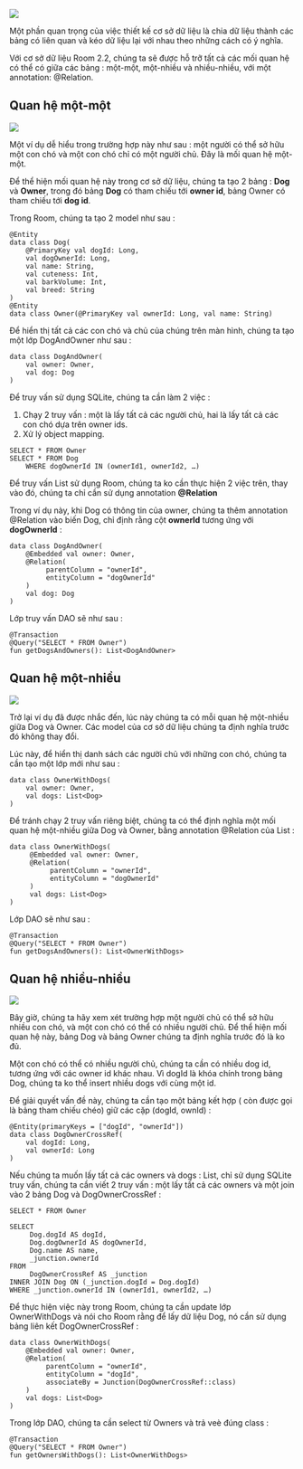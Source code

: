 ![](https://images.viblo.asia/9db6a97b-29cf-4e51-941d-9acceb2a6a1c.png)

Một phần quan trọng của việc thiết kế cơ sở dữ liệu là chia dữ liệu thành các bảng có liên quan và kéo dữ liệu lại với nhau theo những cách có ý nghĩa.

Với cơ sở dữ liệu Room 2.2, chúng ta sẽ được hỗ trỡ tất cả các mối quan hệ có thể có giữa các bảng : một-một, một-nhiều và nhiều-nhiều, với một annotation: @Relation.

## Quan hệ một-một

![](https://images.viblo.asia/1af91467-4b1a-4382-97dd-d99da3a6702d.png)


Một ví dụ dễ hiểu trong trường hợp này như sau : một người có thể sở hữu một con chó và một con chó chỉ có một người chủ. 
Đây là mối quan hệ một-một.

Để thể hiện mối quan hệ này trong cơ sở dữ liệu, chúng ta tạo 2 bảng : **Dog** và **Owner**, trong đó bảng **Dog** có tham chiếu tới **owner id**, bảng Owner có tham chiếu tới **dog id**.

Trong Room, chúng ta tạo 2 model như sau :

```
@Entity
data class Dog(
    @PrimaryKey val dogId: Long,
    val dogOwnerId: Long,
    val name: String,
    val cuteness: Int,
    val barkVolume: Int,
    val breed: String
)
@Entity
data class Owner(@PrimaryKey val ownerId: Long, val name: String)
```

Để hiển thị tất cả các con chó và chủ của chúng trên màn hình, chúng ta tạo một lớp DogAndOwner như sau :

```
data class DogAndOwner(
    val owner: Owner,
    val dog: Dog
)
```

Để truy vấn sử dụng SQLite, chúng ta cần làm 2 việc :
1. Chạy 2 truy vấn : một là lấy tất cả các người chủ, hai là lấy tất cả các con chó dựa trên owner ids.
2. Xử lý object mapping.

```
SELECT * FROM Owner
SELECT * FROM Dog
    WHERE dogOwnerId IN (ownerId1, ownerId2, …)
```

Để truy vấn List<DogAndOwner> sử dụng Room, chúng ta ko cần thực hiện 2 việc trên, thay vào đó, chúng ta chỉ cần sử dụng annotation **@Relation**
    
Trong ví dụ này, khi Dog có thông tin của owner, chúng ta thêm annotation @Relation vào biến Dog, chỉ định rằng cột **ownerId** tương ứng với **dogOwnerId** :

```
data class DogAndOwner(
    @Embedded val owner: Owner,
    @Relation(
         parentColumn = "ownerId",
         entityColumn = "dogOwnerId"
    )
    val dog: Dog
)
```
    
Lớp truy vấn DAO sẽ như sau :
    
```
@Transaction
@Query("SELECT * FROM Owner")
fun getDogsAndOwners(): List<DogAndOwner>
```
    
## Quan hệ một-nhiều
    
![](https://images.viblo.asia/3560c899-3747-43d3-b70c-51ba73da50ff.png)

Trở lại ví dụ đã được nhắc đến, lúc này chúng ta có mỗi quan hệ một-nhiều giữa Dog và Owner. 
Các model của cơ sở dữ liệu chúng ta định nghĩa trước đó không thay đổi.
    
Lúc này, để hiển thị danh sách các người chủ với những con chó, chúng ta cần tạo một lớp mới như sau :
    
```
data class OwnerWithDogs(
    val owner: Owner,
    val dogs: List<Dog>
)
```
    
Để tránh chạy 2 truy vấn riêng biệt, chúng ta có thể định nghĩa một mối quan hệ một-nhiều giữa Dog và Owner, bằng annotation @Relation của List<Dog> :
    
```
data class OwnerWithDogs(
     @Embedded val owner: Owner,
     @Relation(
          parentColumn = "ownerId",
          entityColumn = "dogOwnerId"
     )
     val dogs: List<Dog>
)
```
    
Lớp DAO sẽ như sau :
    
```
@Transaction
@Query("SELECT * FROM Owner")
fun getDogsAndOwners(): List<OwnerWithDogs>
```
    
## Quan hệ nhiều-nhiều
    
![](https://images.viblo.asia/c3c25fb2-e4e0-4154-af13-74867ff8714e.png)

Bây giờ, chúng ta hãy xem xét trường hợp một người chủ có thể sở hữu nhiều con chó, và một con chó có thể có nhiều người chủ.
Để thể hiện mối quan hệ này, bảng Dog và bảng Owner chúng ta định nghĩa trước đó là ko đủ.
    
Một con chó có thể có nhiều người chủ, chúng ta cần có nhiều dog id, tương ứng với các owner id khác nhau.
Vì dogId là khóa chính trong bảng Dog, chúng ta ko thể insert nhiều dogs với cùng một id.
    
Để giải quyết vấn đề này, chúng ta cần tạo một bảng kết hợp ( còn được gọi là bảng tham chiếu chéo) giữ các cặp (dogId, ownId) :
    
```
@Entity(primaryKeys = ["dogId", "ownerId"])
data class DogOwnerCrossRef(
    val dogId: Long,
    val ownerId: Long
)
```
    
 Nếu chúng ta muốn lấy tất cả các owners và dogs : List<OwnerWithDogs>, chỉ sử dụng SQLite truy vấn, chúng ta cần viết 2 truy vấn : 
 một lấy tất cả các owners và một join vào 2 bảng Dog và DogOwnerCrossRef :
   
```
SELECT * FROM Owner
    
SELECT
     Dog.dogId AS dogId,
     Dog.dogOwnerId AS dogOwnerId,
     Dog.name AS name,
     _junction.ownerId
FROM
     DogOwnerCrossRef AS _junction
INNER JOIN Dog ON (_junction.dogId = Dog.dogId)
WHERE _junction.ownerId IN (ownerId1, ownerId2, …)
```
    
Để thực hiện việc này trong Room, chúng ta cần update lớp OwnerWithDogs và nói cho Room rằng để lấy dữ liệu Dog, nó cần sử dụng bảng liên kết DogOwnerCrossRef :
    
```
data class OwnerWithDogs(
    @Embedded val owner: Owner,
    @Relation(
         parentColumn = "ownerId",
         entityColumn = "dogId",
         associateBy = Junction(DogOwnerCrossRef::class)
    )
    val dogs: List<Dog>
)
```
    
Trong lớp DAO, chúng ta cần select từ Owners và trả veè đúng class :
    
    
```
@Transaction
@Query("SELECT * FROM Owner")
fun getOwnersWithDogs(): List<OwnerWithDogs>
```
